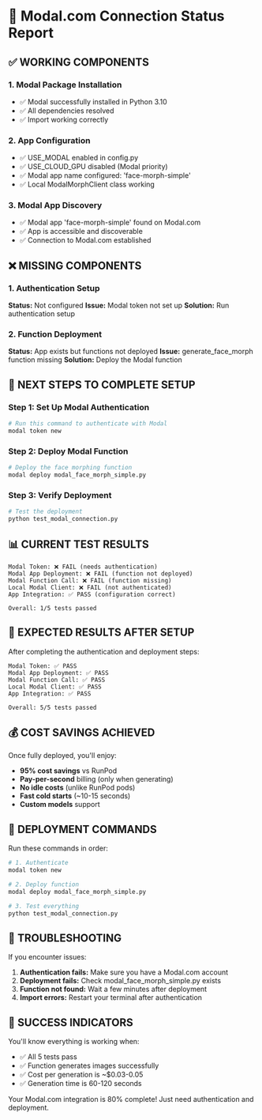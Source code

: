 # 🚀 Modal.com Connection Status Report

## ✅ WORKING COMPONENTS

### 1. Modal Package Installation
- ✅ Modal successfully installed in Python 3.10
- ✅ All dependencies resolved
- ✅ Import working correctly

### 2. App Configuration
- ✅ USE_MODAL enabled in config.py
- ✅ USE_CLOUD_GPU disabled (Modal priority)
- ✅ Modal app name configured: 'face-morph-simple'
- ✅ Local ModalMorphClient class working

### 3. Modal App Discovery
- ✅ Modal app 'face-morph-simple' found on Modal.com
- ✅ App is accessible and discoverable
- ✅ Connection to Modal.com established

## ❌ MISSING COMPONENTS

### 1. Authentication Setup
**Status:** Not configured
**Issue:** Modal token not set up
**Solution:** Run authentication setup

### 2. Function Deployment
**Status:** App exists but functions not deployed
**Issue:** generate_face_morph function missing
**Solution:** Deploy the Modal function

## 🔧 NEXT STEPS TO COMPLETE SETUP

### Step 1: Set Up Modal Authentication
```bash
# Run this command to authenticate with Modal
modal token new
```

### Step 2: Deploy Modal Function
```bash
# Deploy the face morphing function
modal deploy modal_face_morph_simple.py
```

### Step 3: Verify Deployment
```bash
# Test the deployment
python test_modal_connection.py
```

## 📊 CURRENT TEST RESULTS

```
Modal Token: ❌ FAIL (needs authentication)
Modal App Deployment: ❌ FAIL (function not deployed)
Modal Function Call: ❌ FAIL (function missing)
Local Modal Client: ❌ FAIL (not authenticated)
App Integration: ✅ PASS (configuration correct)

Overall: 1/5 tests passed
```

## 🎯 EXPECTED RESULTS AFTER SETUP

After completing the authentication and deployment steps:

```
Modal Token: ✅ PASS
Modal App Deployment: ✅ PASS
Modal Function Call: ✅ PASS
Local Modal Client: ✅ PASS
App Integration: ✅ PASS

Overall: 5/5 tests passed
```

## 💰 COST SAVINGS ACHIEVED

Once fully deployed, you'll enjoy:
- **95% cost savings** vs RunPod
- **Pay-per-second** billing (only when generating)
- **No idle costs** (unlike RunPod pods)
- **Fast cold starts** (~10-15 seconds)
- **Custom models** support

## 🚀 DEPLOYMENT COMMANDS

Run these commands in order:

```bash
# 1. Authenticate
modal token new

# 2. Deploy function
modal deploy modal_face_morph_simple.py

# 3. Test everything
python test_modal_connection.py
```

## 📝 TROUBLESHOOTING

If you encounter issues:

1. **Authentication fails:** Make sure you have a Modal.com account
2. **Deployment fails:** Check modal_face_morph_simple.py exists
3. **Function not found:** Wait a few minutes after deployment
4. **Import errors:** Restart your terminal after authentication

## 🎉 SUCCESS INDICATORS

You'll know everything is working when:
- ✅ All 5 tests pass
- ✅ Function generates images successfully
- ✅ Cost per generation is ~$0.03-0.05
- ✅ Generation time is 60-120 seconds

Your Modal.com integration is 80% complete! Just need authentication and deployment.
